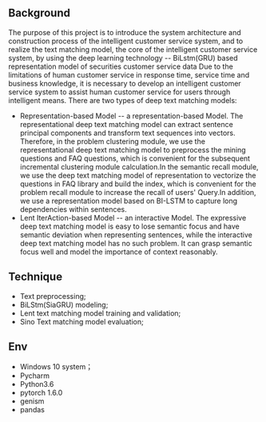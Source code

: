 ## Background
The purpose of this project is to introduce the system architecture and construction process of the intelligent customer service system, and to realize the text matching model, the core of the intelligent customer service system, by using the deep learning technology -- BiLstm(GRU) based representation model of securities customer service data
Due to the limitations of human customer service in response time, service time and business knowledge, it is necessary to develop an intelligent customer service system to assist human customer service for users through intelligent means.
There are two types of deep text matching models:
- Representation-based Model -- a representation-based Model. The representational deep text matching model can extract sentence principal components and transform text sequences into vectors. Therefore, in the problem clustering module, we use the representational deep text matching model to preprocess the mining questions and FAQ questions, which is convenient for the subsequent incremental clustering module calculation.In the semantic recall module, we use the deep text matching model of representation to vectorize the questions in FAQ library and build the index, which is convenient for the problem recall module to increase the recall of users' Query.In addition, we use a representation model based on BI-LSTM to capture long dependencies within sentences.
- Lent IterAction-based Model -- an interactive Model. The expressive deep text matching model is easy to lose semantic focus and have semantic deviation when representing sentences, while the interactive deep text matching model has no such problem. It can grasp semantic focus well and model the importance of context reasonably.

## Technique
- Text preprocessing;
- BiLStm(SiaGRU) modeling;
- Lent text matching model training and validation;
- Sino Text matching model evaluation;

## Env
- Windows 10 system；
- Pycharm
- Python3.6
- pytorch 1.6.0
- genism
- pandas
